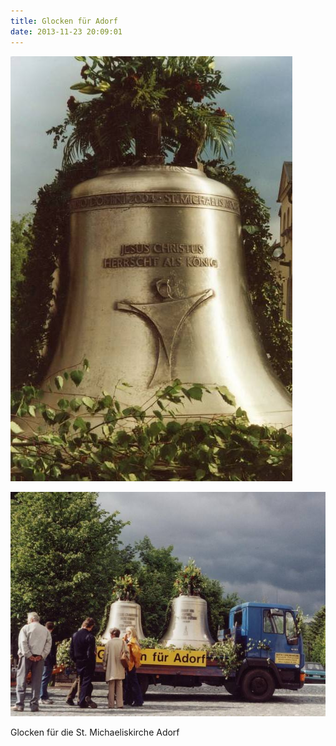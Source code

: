 ```yaml
---
title: Glocken für Adorf
date: 2013-11-23 20:09:01
---
```

![Glocken für Adorf 1](/img/glocken/glocken-fuer-adorf-1.jpg)

![Glocken für Adorf 2](/img/glocken/glocken-fuer-adorf-2.jpg)

Glocken für die St. Michaeliskirche Adorf
